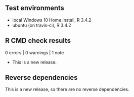 ## Test environments
* local Windows 10 Home install, R 3.4.2
* ubuntu (on travis-ci), R 3.4.2

## R CMD check results

0 errors | 0 warnings | 1 note

* This is a new release.

## Reverse dependencies

This is a new release, so there are no reverse dependencies.